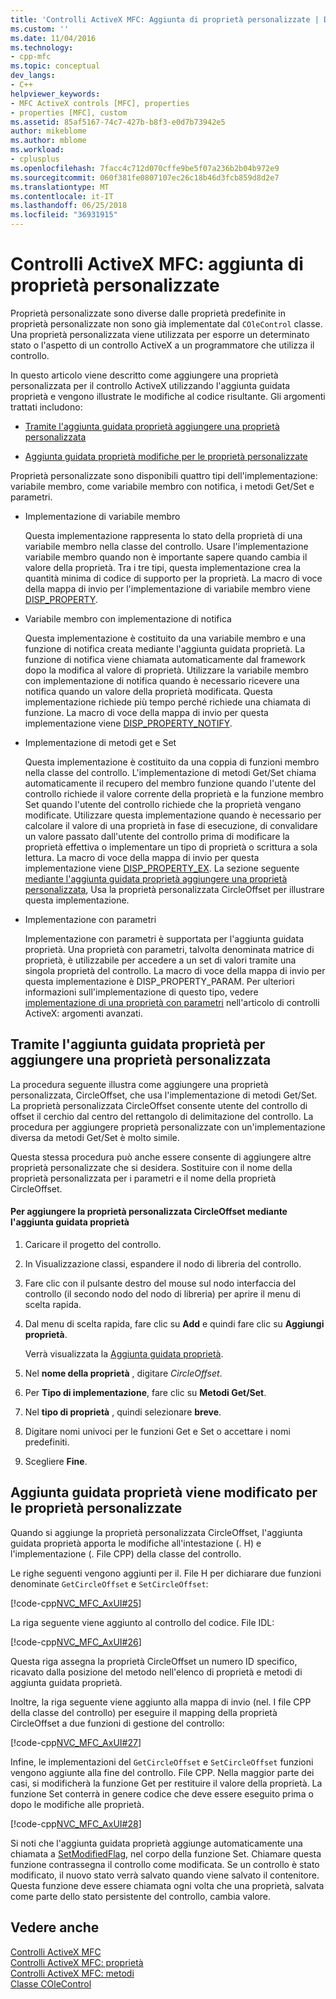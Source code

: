 ```yaml
---
title: 'Controlli ActiveX MFC: Aggiunta di proprietà personalizzate | Documenti Microsoft'
ms.custom: ''
ms.date: 11/04/2016
ms.technology:
- cpp-mfc
ms.topic: conceptual
dev_langs:
- C++
helpviewer_keywords:
- MFC ActiveX controls [MFC], properties
- properties [MFC], custom
ms.assetid: 85af5167-74c7-427b-b8f3-e0d7b73942e5
author: mikeblome
ms.author: mblome
ms.workload:
- cplusplus
ms.openlocfilehash: 7facc4c712d070cffe9be5f07a236b2b04b972e9
ms.sourcegitcommit: 060f381fe0807107ec26c18b46d3fcb859d8d2e7
ms.translationtype: MT
ms.contentlocale: it-IT
ms.lasthandoff: 06/25/2018
ms.locfileid: "36931915"
---
```

# <a name="mfc-activex-controls-adding-custom-properties"></a>Controlli ActiveX MFC: aggiunta di proprietà personalizzate
Proprietà personalizzate sono diverse dalle proprietà predefinite in proprietà personalizzate non sono già implementate dal `COleControl` classe. Una proprietà personalizzata viene utilizzata per esporre un determinato stato o l'aspetto di un controllo ActiveX a un programmatore che utilizza il controllo.  
  
 In questo articolo viene descritto come aggiungere una proprietà personalizzata per il controllo ActiveX utilizzando l'aggiunta guidata proprietà e vengono illustrate le modifiche al codice risultante. Gli argomenti trattati includono:  
  
-   [Tramite l'aggiunta guidata proprietà aggiungere una proprietà personalizzata](#_core_using_classwizard_to_add_a_custom_property)  
  
-   [Aggiunta guidata proprietà modifiche per le proprietà personalizzate](#_core_classwizard_changes_for_custom_properties)  
  
 Proprietà personalizzate sono disponibili quattro tipi dell'implementazione: variabile membro, come variabile membro con notifica, i metodi Get/Set e parametri.  
  
-   Implementazione di variabile membro  
  
     Questa implementazione rappresenta lo stato della proprietà di una variabile membro nella classe del controllo. Usare l'implementazione variabile membro quando non è importante sapere quando cambia il valore della proprietà. Tra i tre tipi, questa implementazione crea la quantità minima di codice di supporto per la proprietà. La macro di voce della mappa di invio per l'implementazione di variabile membro viene [DISP_PROPERTY](../mfc/reference/dispatch-maps.md#disp_property).  
  
-   Variabile membro con implementazione di notifica  
  
     Questa implementazione è costituito da una variabile membro e una funzione di notifica creata mediante l'aggiunta guidata proprietà. La funzione di notifica viene chiamata automaticamente dal framework dopo la modifica al valore di proprietà. Utilizzare la variabile membro con implementazione di notifica quando è necessario ricevere una notifica quando un valore della proprietà modificata. Questa implementazione richiede più tempo perché richiede una chiamata di funzione. La macro di voce della mappa di invio per questa implementazione viene [DISP_PROPERTY_NOTIFY](../mfc/reference/dispatch-maps.md#disp_property_notify).  
  
-   Implementazione di metodi get e Set  
  
     Questa implementazione è costituito da una coppia di funzioni membro nella classe del controllo. L'implementazione di metodi Get/Set chiama automaticamente il recupero del membro funzione quando l'utente del controllo richiede il valore corrente della proprietà e la funzione membro Set quando l'utente del controllo richiede che la proprietà vengano modificate. Utilizzare questa implementazione quando è necessario per calcolare il valore di una proprietà in fase di esecuzione, di convalidare un valore passato dall'utente del controllo prima di modificare la proprietà effettiva o implementare un tipo di proprietà o scrittura a sola lettura. La macro di voce della mappa di invio per questa implementazione viene [DISP_PROPERTY_EX](../mfc/reference/dispatch-maps.md#disp_property_ex). La sezione seguente [mediante l'aggiunta guidata proprietà aggiungere una proprietà personalizzata](#_core_using_classwizard_to_add_a_custom_property), Usa la proprietà personalizzata CircleOffset per illustrare questa implementazione.  
  
-   Implementazione con parametri  
  
     Implementazione con parametri è supportata per l'aggiunta guidata proprietà. Una proprietà con parametri, talvolta denominata matrice di proprietà, è utilizzabile per accedere a un set di valori tramite una singola proprietà del controllo. La macro di voce della mappa di invio per questa implementazione è DISP_PROPERTY_PARAM. Per ulteriori informazioni sull'implementazione di questo tipo, vedere [implementazione di una proprietà con parametri](../mfc/mfc-activex-controls-advanced-topics.md) nell'articolo di controlli ActiveX: argomenti avanzati.  
  
##  <a name="_core_using_classwizard_to_add_a_custom_property"></a> Tramite l'aggiunta guidata proprietà per aggiungere una proprietà personalizzata  
 La procedura seguente illustra come aggiungere una proprietà personalizzata, CircleOffset, che usa l'implementazione di metodi Get/Set. La proprietà personalizzata CircleOffset consente utente del controllo di offset il cerchio dal centro del rettangolo di delimitazione del controllo. La procedura per aggiungere proprietà personalizzate con un'implementazione diversa da metodi Get/Set è molto simile.  
  
 Questa stessa procedura può anche essere consente di aggiungere altre proprietà personalizzate che si desidera. Sostituire con il nome della proprietà personalizzata per i parametri e il nome della proprietà CircleOffset.  
  
#### <a name="to-add-the-circleoffset-custom-property-using-the-add-property-wizard"></a>Per aggiungere la proprietà personalizzata CircleOffset mediante l'aggiunta guidata proprietà  
  
1.  Caricare il progetto del controllo.  
  
2.  In Visualizzazione classi, espandere il nodo di libreria del controllo.  
  
3.  Fare clic con il pulsante destro del mouse sul nodo interfaccia del controllo (il secondo nodo del nodo di libreria) per aprire il menu di scelta rapida.  
  
4.  Dal menu di scelta rapida, fare clic su **Add** e quindi fare clic su **Aggiungi proprietà**.  
  
     Verrà visualizzata la [Aggiunta guidata proprietà](../ide/names-add-property-wizard.md).  
  
5.  Nel **nome della proprietà** , digitare *CircleOffset*.  
  
6.  Per **Tipo di implementazione**, fare clic su **Metodi Get/Set**.  
  
7.  Nel **tipo di proprietà** , quindi selezionare **breve**.  
  
8.  Digitare nomi univoci per le funzioni Get e Set o accettare i nomi predefiniti.  
  
9. Scegliere **Fine**.  
  
##  <a name="_core_classwizard_changes_for_custom_properties"></a> Aggiunta guidata proprietà viene modificato per le proprietà personalizzate  
 Quando si aggiunge la proprietà personalizzata CircleOffset, l'aggiunta guidata proprietà apporta le modifiche all'intestazione (. H) e l'implementazione (. File CPP) della classe del controllo.  
  
 Le righe seguenti vengono aggiunti per il. File H per dichiarare due funzioni denominate `GetCircleOffset` e `SetCircleOffset`:  
  
 [!code-cpp[NVC_MFC_AxUI#25](../mfc/codesnippet/cpp/mfc-activex-controls-adding-custom-properties_1.h)]  
  
 La riga seguente viene aggiunto al controllo del codice. File IDL:  
  
 [!code-cpp[NVC_MFC_AxUI#26](../mfc/codesnippet/cpp/mfc-activex-controls-adding-custom-properties_2.idl)]  
  
 Questa riga assegna la proprietà CircleOffset un numero ID specifico, ricavato dalla posizione del metodo nell'elenco di proprietà e metodi di aggiunta guidata proprietà.  
  
 Inoltre, la riga seguente viene aggiunto alla mappa di invio (nel. I file CPP della classe del controllo) per eseguire il mapping della proprietà CircleOffset a due funzioni di gestione del controllo:  
  
 [!code-cpp[NVC_MFC_AxUI#27](../mfc/codesnippet/cpp/mfc-activex-controls-adding-custom-properties_3.cpp)]  
  
 Infine, le implementazioni del `GetCircleOffset` e `SetCircleOffset` funzioni vengono aggiunte alla fine del controllo. File CPP. Nella maggior parte dei casi, si modificherà la funzione Get per restituire il valore della proprietà. La funzione Set conterrà in genere codice che deve essere eseguito prima o dopo le modifiche alle proprietà.  
  
 [!code-cpp[NVC_MFC_AxUI#28](../mfc/codesnippet/cpp/mfc-activex-controls-adding-custom-properties_4.cpp)]  
  
 Si noti che l'aggiunta guidata proprietà aggiunge automaticamente una chiamata a [SetModifiedFlag](../mfc/reference/colecontrol-class.md#setmodifiedflag), nel corpo della funzione Set. Chiamare questa funzione contrassegna il controllo come modificata. Se un controllo è stato modificato, il nuovo stato verrà salvato quando viene salvato il contenitore. Questa funzione deve essere chiamata ogni volta che una proprietà, salvata come parte dello stato persistente del controllo, cambia valore.  
  
## <a name="see-also"></a>Vedere anche  
 [Controlli ActiveX MFC](../mfc/mfc-activex-controls.md)   
 [Controlli ActiveX MFC: proprietà](../mfc/mfc-activex-controls-properties.md)   
 [Controlli ActiveX MFC: metodi](../mfc/mfc-activex-controls-methods.md)   
 [Classe COleControl](../mfc/reference/colecontrol-class.md)
